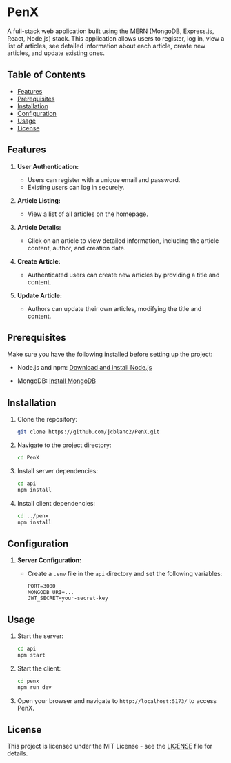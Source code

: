 # PenX

A full-stack web application built using the MERN (MongoDB, Express.js, React, Node.js) stack. This application allows users to register, log in, view a list of articles, see detailed information about each article, create new articles, and update existing ones.

## Table of Contents
- [Features](#features)
- [Prerequisites](#prerequisites)
- [Installation](#installation)
- [Configuration](#configuration)
- [Usage](#usage)
- [License](#license)

## Features

1. **User Authentication:**
   - Users can register with a unique email and password.
   - Existing users can log in securely.

2. **Article Listing:**
   - View a list of all articles on the homepage.

3. **Article Details:**
   - Click on an article to view detailed information, including the article content, author, and creation date.

4. **Create Article:**
   - Authenticated users can create new articles by providing a title and content.

5. **Update Article:**
   - Authors can update their own articles, modifying the title and content.

## Prerequisites

Make sure you have the following installed before setting up the project:

- Node.js and npm: [Download and install Node.js](https://nodejs.org/)

- MongoDB: [Install MongoDB](https://docs.mongodb.com/manual/installation/)

## Installation

1. Clone the repository:
   ```bash
   git clone https://github.com/jcblanc2/PenX.git
   ```

2. Navigate to the project directory:
   ```bash
   cd PenX
   ```

3. Install server dependencies:
   ```bash
   cd api
   npm install
   ```

4. Install client dependencies:
   ```bash
   cd ../penx
   npm install
   ```

## Configuration

1. **Server Configuration:**

   - Create a `.env` file in the `api` directory and set the following variables:

     ```env
     PORT=3000
     MONGODB_URI=...
     JWT_SECRET=your-secret-key
     ```
     
## Usage

1. Start the server:
   ```bash
   cd api
   npm start
   ```

3. Start the client:
   ```bash
   cd penx
   npm run dev
   ```

4. Open your browser and navigate to `http://localhost:5173/` to access PenX.


## License

This project is licensed under the MIT License - see the [LICENSE](LICENSE) file for details.
